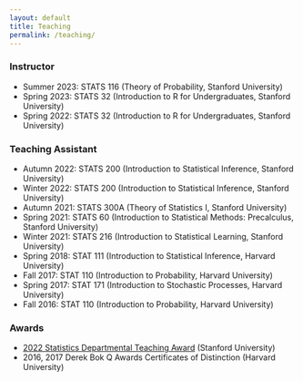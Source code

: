 ```yaml
---
layout: default
title: Teaching
permalink: /teaching/
---
```


### Instructor
- Summer 2023: STATS 116 (Theory of Probability, Stanford University)
- Spring 2023: STATS 32 (Introduction to R for Undergraduates, Stanford University)
- Spring 2022: STATS 32 (Introduction to R for Undergraduates, Stanford University)

### Teaching Assistant
- Autumn 2022: STATS 200 (Introduction to Statistical Inference, Stanford University)
- Winter 2022: STATS 200 (Introduction to Statistical Inference, Stanford University)
- Autumn 2021: STATS 300A (Theory of Statistics I, Stanford University)
- Spring 2021: STATS 60 (Introduction to Statistical Methods: Precalculus, Stanford University)
- Winter 2021: STATS 216 (Introduction to Statistical Learning, Stanford University)
- Spring 2018: STAT 111 (Introduction to Statistical Inference, Harvard University)
- Fall 2017: STAT 110 (Introduction to Probability, Harvard University)
- Spring 2017: STAT 171 (Introduction to Stochastic Processes, Harvard University)
- Fall 2016: STAT 110 (Introduction to Probability, Harvard University)

### Awards
- [2022 Statistics Departmental Teaching Award](https://statistics.stanford.edu/news/2022-statistics-teaching-assistant-awards) (Stanford University)
- 2016, 2017 Derek Bok Q Awards Certificates of Distinction (Harvard University)










